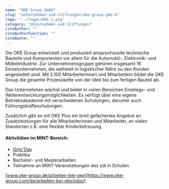 ```yaml
---
name: "OKE Group GmbH"
slug: "unternehmen-und-stiftungen/oke-group-gmb-h"
logo: "../logos/OKE-1.png"
category: "Unternehmen und Stiftungen"
citeAuthor: ""
citeAuthorFunction: ""
citeQuote: ""
---
```


Die OKE Group entwickelt und produziert anspruchsvolle technische Bauteile und Komponenten vor allem für die Automobil-, Elektronik- und Möbelindustrie. Zur Unternehmensgruppe gehören insgesamt 16 Einzelunternehmen, die weltweit in logistischer Nähe zu den Kunden angesiedelt sind. Mit 2.100 Mitarbeiterinnen und Mitarbeitern bildet die OKE Group die gesamte Prozesskette von der Idee bis zum fertigen Bauteil ab.

Das Unternehmen wächst und bietet in vielen Bereichen Einstiegs- und Weiterentwicklungsmöglichkeiten. Es verfügt über eine eigene Betriebsakademie mit verschiedenen Schulungen, darunter auch Führungskräfteschulungen.

Zusätzlich gibt es mit OKE Plus ein breit gefächertes Angebot an Zusatzleistungen für alle Mitarbeiterinnen und Mitarbeiter, an vielen Standorten z.B. eine flexible Kinderbetreuung.

#### Aktivitäten im MINT-Bereich:

- [Girls'Day](https://www.girls-day.de/)
- Praktika
- Bachelor- und Masterarbeiten
- Teilnahme an MINT-Veranstaltungen des zdi in Schulen

[www.oke-group.de/arbeiten-bei-oke](https://www.oke-group.com/de/arbeiten-bei-oke/jobs/)
